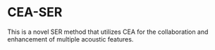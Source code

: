 # CEA-SER
This is a novel SER method that utilizes CEA for the collaboration and enhancement of multiple acoustic features.

